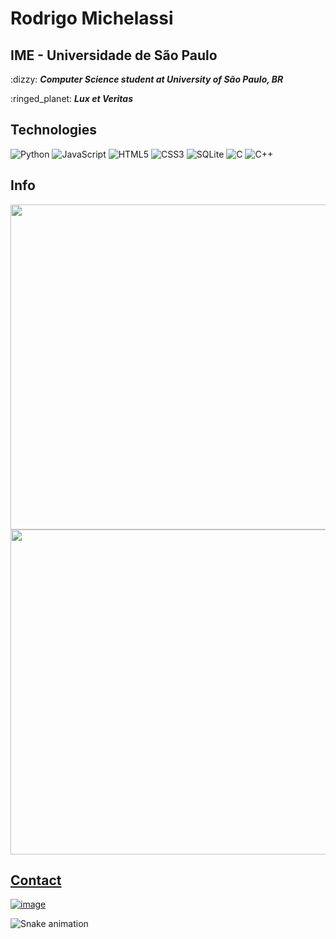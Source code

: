<h1>Rodrigo Michelassi</h1>
<h2>IME - Universidade de São Paulo</h2>

<div align="left">
    <p>:dizzy: <b><i>Computer Science student at University of São Paulo, BR</i></b></p>
    <p:>:ringed_planet:	 <b><i>Lux et Veritas </i></b></p>
</div>

## Technologies
  
![Python](https://img.shields.io/badge/python-3670A0?style=for-the-badge&logo=python&logoColor=ffdd54)
![JavaScript](https://img.shields.io/badge/javascript-%23323330.svg?style=for-the-badge&logo=javascript&logoColor=%23F7DF1E)
![HTML5](https://img.shields.io/badge/html5-%23E34F26.svg?style=for-the-badge&logo=html5&logoColor=white)
![CSS3](https://img.shields.io/badge/css3-%231572B6.svg?style=for-the-badge&logo=css3&logoColor=white)
![SQLite](https://img.shields.io/badge/sqlite-%2307405e.svg?style=for-the-badge&logo=sqlite&logoColor=white)
![C](https://img.shields.io/badge/c-%2300599C.svg?style=for-the-badge&logo=c&logoColor=white)
![C++](https://img.shields.io/badge/c++-%2300599C.svg?style=for-the-badge&logo=c%2B%2B&logoColor=white)

## Info
<div>
    <a href="https://github.com/roddd35">
    <img width="520cm" src="https://github-readme-stats.vercel.app/api?username=roddd35&show_icons=true&theme=vision-friendly-dark&include_all_commits=true&count_private=true"/>
    <img width="520cm" src="https://github-readme-stats.vercel.app/api/top-langs/?username=roddd35&layout=compact&langs_count=16&theme=vision-friendly-dark"/>
</div>
    
## Contact
[![image](https://img.shields.io/badge/rodrigo.michelassi@usp.br-D14836?style=for-the-badge&logo=gmail&logoColor=white)](mailto:rodrigo.michelassi@usp.br)
    
    
![Snake animation](https://github.com/roddd35/roddd35/blob/output/github-contribution-grid-snake.svg)
